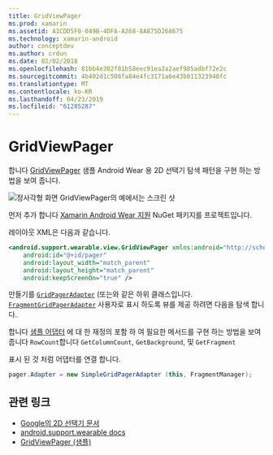 ```yaml
---
title: GridViewPager
ms.prod: xamarin
ms.assetid: A1CDD5F0-049B-4DFA-A268-8A875D26A675
ms.technology: xamarin-android
author: conceptdev
ms.author: crdun
ms.date: 02/02/2018
ms.openlocfilehash: 81bb4e302f81b58eec91ea2a2aef985adbf72e2c
ms.sourcegitcommit: 4b402d1c508fa84e4fc3171a6e43b811323948fc
ms.translationtype: MT
ms.contentlocale: ko-KR
ms.lasthandoff: 04/23/2019
ms.locfileid: "61285287"
---
```

# <a name="gridviewpager"></a>GridViewPager

합니다 [GridViewPager](https://developer.xamarin.com/samples/GridViewPager/) 샘플 Android Wear 용 2D 선택기 탐색 패턴을 구현 하는 방법을 보여 줍니다.

![정사각형 화면 GridViewPager의 예에서는 스크린 샷](gridviewpager-images/gridviewpager.png)

먼저 추가 합니다 [Xamarin Android Wear 지원](https://www.nuget.org/packages/Xamarin.Android.Wear/) NuGet 패키지를 프로젝트입니다.

레이아웃 XML은 다음과 같습니다.

```xml
<android.support.wearable.view.GridViewPager xmlns:android="http://schemas.android.com/apk/res/android"
    android:id="@+id/pager"
    android:layout_width="match_parent"
    android:layout_height="match_parent"
    android:keepScreenOn="true" />
```

만들기를 [`GridPagerAdapter`](https://developer.android.com/reference/android/support/wearable/view/GridPagerAdapter.html)
(또는와 같은 하위 클래스입니다. [`FragmentGridPagerAdapter`](https://developer.android.com/reference/android/support/wearable/view/FragmentGridPagerAdapter.html)
사용자로 표시 하도록 뷰를 제공 하려면 다음을 탐색 합니다.

합니다 [샘플 어댑터](https://github.com/xamarin/monodroid-samples/blob/master/wear/GridViewPager/GridViewPager/SimpleGridPagerAdapter.cs) 에 대 한 재정의 포함 하 여 필요한 메서드를 구현 하는 방법을 보여 줍니다 `RowCount`합니다 `GetColumnCount`, `GetBackground`, 및 `GetFragment`

표시 된 것 처럼 어댑터를 연결 합니다.

```csharp
pager.Adapter = new SimpleGridPagerAdapter (this, FragmentManager);
```



## <a name="related-links"></a>관련 링크

- [Google의 2D 선택기 문서](https://developer.android.com/training/wearables/ui/2d-picker.html)
- [android.support.wearable docs](https://developer.android.com/reference/android/support/wearable/view/package-summary.html)
- [GridViewPager (샘플)](https://developer.xamarin.com/samples/GridViewPager/)
